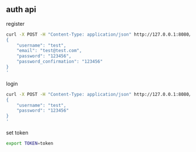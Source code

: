 ## auth api

register

```bash
curl -X POST -H "Content-Type: application/json" http://127.0.0.1:8080/v1/auth/register -d '
{
    "username": "test",
    "email": "test@test.com",
    "password": "123456",
    "password_confirmation": "123456"
}
'
```

login

```bash
curl -X POST -H "Content-Type: application/json" http://127.0.0.1:8080/v1/auth/login -d '
{
    "username": "test",
    "password": "123456"
}
'
```

set token

```bash
export TOKEN=token
```
